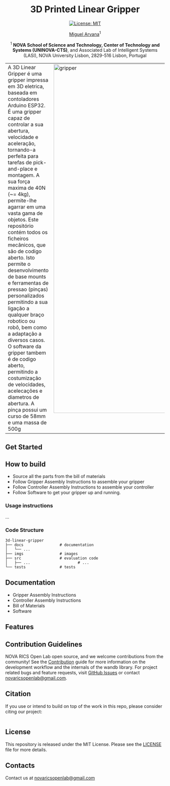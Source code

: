 <div  align="center"> 

# 3D Printed Linear Gripper
[![License: MIT](https://img.shields.io/badge/License-MIT-red.svg)](https://opensource.org/licenses/MIT)

[Miguel Arvana](https://scholar.google.com/citations?user=UBvr388AAAAJ&hl=pt-PT)<sup>1</sup>

<sup>1</sup> **NOVA School of Science and Technology, Center of Technology and Systems (UNINOVA-CTS)**,
and Associated Lab of Intelligent Systems (LASI), NOVA University
Lisbon, 2829-516 Lisbon, Portugal

<table>
  <tr>
    <td style="vertical-align: top;">
      A 3D Linear Gripper é uma gripper impressa em 3D eletrica, baseada em contoladores Arduino ESP32. É uma gripper capaz de controlar a sua abertura, velocidade e aceleração, tornando-a perfeita para tarefas de pick-and-place e montagem. A sua força maxima de 40N (~= 4kg), permite-lhe agarrar em uma vasta gama de objetos.
Este repositório contém todos os ficheiros mecânicos, que são de codigo aberto. Isto permite o desenvolvimento de base mounts e ferramentas de pressao (pinças) personalizados permitindo a sua ligação a qualquer braço robotico ou robô, bem como a adaptação a diversos casos. 
O software da gripper tambem é de codigo aberto, permitindo a costumização de velocidades, acelecações e diametros de abertura.
A pinça possui um curso de 58mm e uma massa de 500g
    </td>
    <td style="vertical-align: top;">
      <img style="width: 1100px" src="imgs/gripper_isometric.jpg" alt="gripper" width="200"/>
    </td>
  </tr>
</table>

</div>

## Get Started

## How to build
  - Source all the parts from the bill of materials
  - Follow Gripper Assembly Instructions to assemble your gripper
  - Follow Controller Assembly Instructions to assemble your controller
  - Follow Software to get your gripper up and running.
### Usage instructions
...

### Code Structure
```
3d-linear-gripper        
├── docs                # documentation
│   └── ...
├── imgs                # images
├── src                 # evaluation code
│   ├── ...                     # ...
└── tests               # tests
```
## Documentation
  - Gripper Assembly Instructions
  - Controller Assembly Instructions
  - Bill of Materials
  - Software
## Features

## Contribution Guidelines
NOVA RICS Open Lab open source, and we welcome contributions from the community! See the [Contribution](CONTRIBUTING.md) guide for more information on the development workflow and the internals of the wandb library. For project related bugs and feature requests, visit [GitHub Issues](https://github.com/NOVA-RICS-Open-Lab/3d-linear-gripper/issues) or contact novaricsopenlab@gmail.com.

## Citation
If you use or intend to build on top of  the work in this repo, please consider citing our project:
```bibtex
```

## License
This repository is released under the MIT License. Please see the [LICENSE](LICENSE) file for more details.

## Contacts
Contact us at novaricsopenlab@gmail.com
